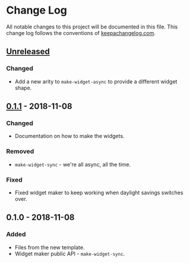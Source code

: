 # Change Log
All notable changes to this project will be documented in this file. This change log follows the conventions of [keepachangelog.com](http://keepachangelog.com/).

## [Unreleased]
### Changed
- Add a new arity to `make-widget-async` to provide a different widget shape.

## [0.1.1] - 2018-11-08
### Changed
- Documentation on how to make the widgets.

### Removed
- `make-widget-sync` - we're all async, all the time.

### Fixed
- Fixed widget maker to keep working when daylight savings switches over.

## 0.1.0 - 2018-11-08
### Added
- Files from the new template.
- Widget maker public API - `make-widget-sync`.

[Unreleased]: https://github.com/your-name/postmortem/compare/0.1.1...HEAD
[0.1.1]: https://github.com/your-name/postmortem/compare/0.1.0...0.1.1
